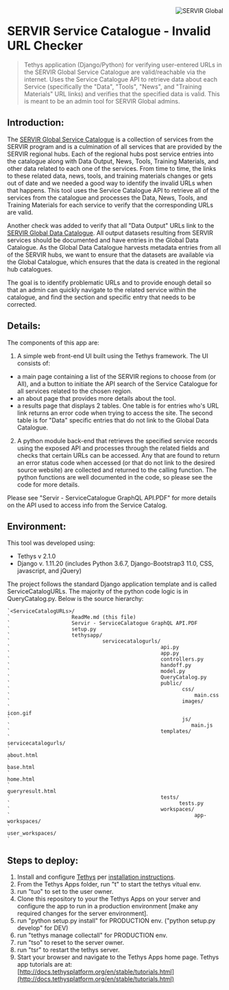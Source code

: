 <a href="https://www.servirglobal.net//">
    <img src="https://www.servirglobal.net/Portals/0/Images/Servir-logo.png" alt="SERVIR Global"
         title="SERVIR Global" align="right" />
</a>


SERVIR Service Catalogue - Invalid URL Checker
==============================================
> Tethys application (Django/Python) for verifying user-entered URLs in the SERVIR Global Service Catalogue are valid/reachable via the internet. Uses the Service Catalogue API to retrieve data about each Service (specifically the "Data", "Tools", "News", and "Training Materials" URL links) and verifies that the specified data is valid.  This is meant to be an admin tool for SERVIR Global admins.

## Introduction:
The [SERVIR Global Service Catalogue](https://www.servirglobal.net/ServiceCatalogue/) is a collection of services from the SERVIR program and is a culmination of all services that are provided by the SERVIR regional hubs.  Each of the regional hubs post service entries into the catalogue along with Data Output, News, Tools, Training Materials, and other data related to each one of the services.  From time to time, the links to these related data, news, tools, and training materials changes or gets out of date and we needed a good way to identify the invalid URLs when that happens.  This tool uses the Service Catalogue API to retrieve all of the services from the catalogue and processes the Data, News, Tools, and Training Materials for each service to verify that the corresponding URLs are valid.

Another check was added to verify that all "Data Output" URLs link to the [SERVIR Global Data Catalogue](http://gis1.servirglobal.net:8080/geonetwork/). All output datasets resulting from SERVIR services should be documented and have entries in the Global Data Catalogue.  As the Global Data Catalogue harvests metadata entries from all of the SERVIR hubs, we want to ensure that the datasets are available via the Global Catalogue, which ensures that the data is created in the regional hub catalogues.

The goal is to identify problematic URLs and to provide enough detail so that an admin can quickly navigate to the related service within the catalogue, and find the section and specific entry that needs to be corrected.

## Details:
The components of this app are:
1. A simple web front-end UI built using the Tethys framework.  The UI consists of:
 - a main page containing a list of the SERVIR regions to choose from (or All), and a button to initiate the API search of the Service Catalogue for all services related to the chosen region.
 - an about page that provides more details about the tool.
 - a results page that displays 2 tables. One table is for entries who's URL link returns an error code when trying to access the site.  The second table is for "Data" specific entries that do not link to the Global Data Catalogue.
2. A python module back-end that retrieves the specified service records using the exposed API and processes through the related fields and checks that certain URLs can be accessed. Any that are found to return an error status code when accessed (or that do not link to the desired source website) are collected and returned to the calling function. The python functions are well documented in the code, so please see the code for more details.

Please see "Servir - ServiceCatalogue GraphQL API.PDF" for more details on the API used to access info from the Service Catalog.

## Environment:
This tool was developed using:
 - Tethys v 2.1.0
 - Django v. 1.11.20  (includes Python 3.6.7, Django-Bootstrap3 11.0, CSS, javascript, and jQuery)

The project follows the standard Django application template and is called ServiceCatalogURLs. The majority of the python code logic is in QueryCatalog.py.  Below is the source hierarchy:
```
`<ServiceCatalogURLs>/
`                    ReadMe.md (this file)
`                    Servir - ServiceCalatogue GraphQL API.PDF
`                    setup.py
`                    tethysapp/
`                              servicecatalogurls/
`                                                 api.py
`                                                 app.py
`                                                 controllers.py
`                                                 handoff.py
`                                                 model.py
`                                                 QueryCatalog.py
`                                                 public/
`                                                        css/
`                                                            main.css
`                                                        images/
`                                                               icon.gif
`                                                        js/
`                                                           main.js
`                                                 templates/
`                                                           servicecatalogurls/
`                                                                              about.html
`                                                                              base.html
`                                                                              home.html
`                                                                              queryresult.html
`                                                 tests/
`                                                       tests.py
`                                                 workspaces/
`                                                            app-workspaces/
`                                                            user_workspaces/
`
```

## Steps to deploy:
1.  Install and configure [Tethys](http://docs.tethysplatform.org/en/stable/index.html) per [installation instructions](http://docs.tethysplatform.org/en/stable/installation.html#).
2.  From the Tethys Apps folder, run "t" to start the tethys vitual env.
3.  run "tuo" to set to the user owner.
4.  Clone this repository to your the Tethys Apps on your server and configure the app to run in a production environment [make any required changes for the server environment].
6.  run "python setup.py install" for PRODUCTION env.  ("python setup.py develop" for DEV)
7.  run "tethys manage collectall" for PRODUCTION env.
8.  run "tso" to reset to the server owner.
9.  run "tsr" to restart the tethys server.
10.  Start your browser and navigate to the Tethys Apps home page.
Tethys app tutorials are at: [http://docs.tethysplatform.org/en/stable/tutorials.html](http://docs.tethysplatform.org/en/stable/tutorials.html)
